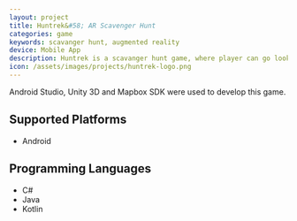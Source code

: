```yaml
---
layout: project
title: Huntrek&#58; AR Scavenger Hunt
categories: game
keywords: scavanger hunt, augmented reality
device: Mobile App
description: Huntrek is a scavanger hunt game, where player can go looking for treasure chests out in the real world.
icon: /assets/images/projects/huntrek-logo.png
---
```


Android Studio, Unity 3D and Mapbox SDK were used to develop this game.

## Supported Platforms
- Android

## Programming Languages
- C#
- Java
- Kotlin
